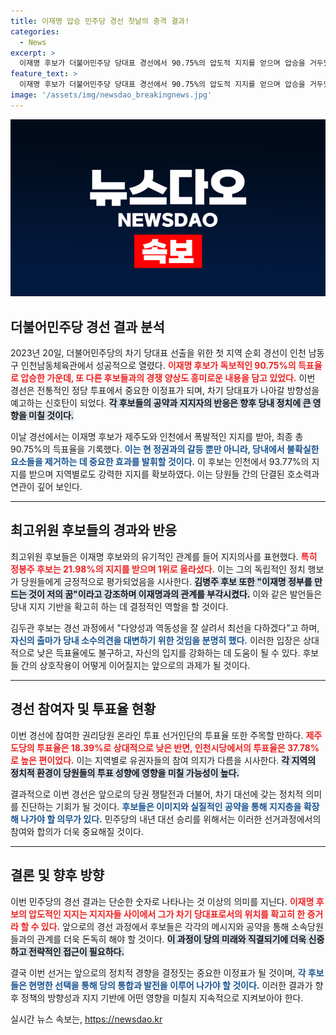 ```yaml
---
title: 이재명 압승 민주당 경선 첫날의 충격 결과!
categories:
  - News
excerpt: >
  이재명 후보가 더불어민주당 당대표 경선에서 90.75%의 압도적 지지를 얻으며 압승을 거두었다. 정봉주 후보가 최고위원 1위에 오른 가운데, 경선의 향방에 대한 기대가 커지고 있다.
feature_text: >
  이재명 후보가 더불어민주당 당대표 경선에서 90.75%의 압도적 지지를 얻으며 압승을 거두었다. 정봉주 후보가 최고위원 1위에 오른 가운데, 경선의 향방에 대한 기대가 커지고 있다.
image: '/assets/img/newsdao_breakingnews.jpg'
---
```


<p><img src="/assets/img/newsdao_breakingnews.jpg" alt="koreaapp 속보" /></p>

<h2 data-ke-size="size26">더불어민주당 경선 결과 분석</h2>

<p data-ke-size="size16">2023년 20일, 더불어민주당의 차기 당대표 선출을 위한 첫 지역 순회 경선이 인천 남동구 인천남동체육관에서 성공적으로 열렸다. <b><span style="color: #ee2323;">이재명 후보가 독보적인 90.75%의 득표율로 압승한 가운데, 또 다른 후보들과의 경쟁 양상도 흥미로운 내용을 담고 있었다.</span></b> 이번 경선은 전통적인 정당 투표에서 중요한 이정표가 되며, 차기 당대표가 나아갈 방향성을 예고하는 신호탄이 되었다. <b><span style="background-color: #21538527;">각 후보들의 공약과 지지자의 반응은 향후 당내 정치에 큰 영향을 미칠 것이다.</span></b></p>

<p data-ke-size="size16">이날 경선에서는 이재명 후보가 제주도와 인천에서 폭발적인 지지를 받아, 최종 총 90.75%의 득표율을 기록했다. <b><span style="color: #1a5490;">이는 현 정권과의 갈등 뿐만 아니라, 당내에서 불확실한 요소들을 제거하는 데 중요한 효과를 발휘할 것이다.</span></b> 이 후보는 인천에서 93.77%의 지지를 받으며 지역별로도 강력한 지지를 확보하였다. 이는 당원들 간의 단결된 호소력과 연관이 깊어 보인다.</p>

<hr>

<h2 data-ke-size="size26">최고위원 후보들의 경과와 반응</h2>

<p data-ke-size="size16">최고위원 후보들은 이재명 후보와의 유기적인 관계를 들어 지지의사를 표현했다. <b><span style="color: #ee2323;">특히 정봉주 후보는 21.98%의 지지를 받으며 1위로 올라섰다.</span></b> 이는 그의 독립적인 정치 행보가 당원들에게 긍정적으로 평가되었음을 시사한다. <b><span style="background-color: #21538527;">김병주 후보 또한 "이재명 정부를 만드는 것이 저의 꿈"이라고 강조하며 이재명과의 관계를 부각시켰다.</span></b> 이와 같은 발언들은 당내 지지 기반을 확고히 하는 데 결정적인 역할을 할 것이다.</p>

<p data-ke-size="size16">김두관 후보는 경선 과정에서 "다양성과 역동성을 잘 살려서 최선을 다하겠다"고 하며, <b><span style="color: #1a5490;">자신의 출마가 당내 소수의견을 대변하기 위한 것임을 분명히 했다.</span></b> 이러한 입장은 상대적으로 낮은 득표율에도 불구하고, 자신의 입지를 강화하는 데 도움이 될 수 있다. 후보들 간의 상호작용이 어떻게 이어질지는 앞으로의 과제가 될 것이다.</p>

<hr>

<h2 data-ke-size="size26">경선 참여자 및 투표율 현황</h2>

<p data-ke-size="size16">이번 경선에 참여한 권리당원 온라인 투표 선거인단의 투표율 또한 주목할 만하다. <b><span style="color: #ee2323;">제주도당의 투표율은 18.39%로 상대적으로 낮은 반면, 인천시당에서의 투표율은 37.78%로 높은 편이었다.</span></b> 이는 지역별로 유권자들의 참여 의지가 다름을 시사한다. <b><span style="background-color: #21538527;">각 지역의 정치적 환경이 당원들의 투표 성향에 영향을 미칠 가능성이 높다.</span></b></p>

<p data-ke-size="size16">결과적으로 이번 경선은 앞으로의 당권 쟁탈전과 더불어, 차기 대선에 갖는 정치적 의미를 진단하는 기회가 될 것이다. <b><span style="color: #1a5490;">후보들은 이미지와 실질적인 공약을 통해 지지층을 확장해 나가야 할 의무가 있다.</span></b> 민주당의 내년 대선 승리를 위해서는 이러한 선거과정에서의 참여와 합의가 더욱 중요해질 것이다.</p>

<hr>

<h2 data-ke-size="size26">결론 및 향후 방향</h2>

<p data-ke-size="size16">이번 민주당의 경선 결과는 단순한 숫자로 나타나는 것 이상의 의미를 지닌다. <b><span style="color: #ee2323;">이재명 후보의 압도적인 지지는 지지자들 사이에서 그가 차기 당대표로서의 위치를 확고히 한 증거라 할 수 있다.</span></b> 앞으로의 경선 과정에서 후보들은 각각의 메시지와 공약을 통해 소속당원들과의 관계를 더욱 돈독히 해야 할 것이다. <b><span style="background-color: #21538527;">이 과정이 당의 미래와 직결되기에 더욱 신중하고 전략적인 접근이 필요하다.</span></b></p>

<p data-ke-size="size16">결국 이번 선거는 앞으로의 정치적 경향을 결정짓는 중요한 이정표가 될 것이며, <b><span style="color: #1a5490;">각 후보들은 현명한 선택을 통해 당의 통합과 발전을 이루어 나가야 할 것이다.</span></b> 이러한 결과가 향후 정책의 방향성과 지지 기반에 어떤 영향을 미칠지 지속적으로 지켜보아야 한다.</p>
실시간 뉴스 속보는, <a href="https://newsdao.kr" rel="dofollow">https://newsdao.kr</a>


